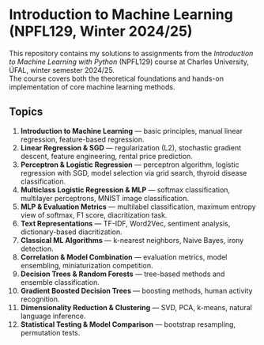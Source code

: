 # Introduction to Machine Learning (NPFL129, Winter 2024/25)

This repository contains my solutions to assignments from the *Introduction to Machine Learning with Python* (NPFL129) course at Charles University, ÚFAL, winter semester 2024/25.  
The course covers both the theoretical foundations and hands-on implementation of core machine learning methods.  

## Topics
1. **Introduction to Machine Learning** — basic principles, manual linear regression, feature-based regression.  
2. **Linear Regression & SGD** — regularization (L2), stochastic gradient descent, feature engineering, rental price prediction.  
3. **Perceptron & Logistic Regression** — perceptron algorithm, logistic regression with SGD, model selection via grid search, thyroid disease classification.  
4. **Multiclass Logistic Regression & MLP** — softmax classification, multilayer perceptrons, MNIST image classification.  
5. **MLP & Evaluation Metrics** — multilabel classification, maximum entropy view of softmax, F1 score, diacritization task.  
6. **Text Representations** — TF-IDF, Word2Vec, sentiment analysis, dictionary-based diacritization.  
7. **Classical ML Algorithms** — k-nearest neighbors, Naive Bayes, irony detection.  
8. **Correlation & Model Combination** — evaluation metrics, model ensembling, miniaturization competition.  
9. **Decision Trees & Random Forests** — tree-based methods and ensemble classification.  
10. **Gradient Boosted Decision Trees** — boosting methods, human activity recognition.  
11. **Dimensionality Reduction & Clustering** — SVD, PCA, k-means, natural language inference.  
12. **Statistical Testing & Model Comparison** — bootstrap resampling, permutation tests.  
